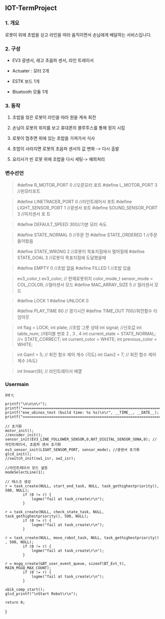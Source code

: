 ## IOT-TermProject


### 1. 개요

로봇이 위에 초밥을 싣고 라인을 따라 움직이면서 손님에게 배달하는 서비스입니다.




### 2. 구성

- EV3 광센서, 레고 초음파 센서, 라인 트레이서

- Actuater : 모터 2개

- ESTK 보드 1개

- Bluetooth 모듈 1개




### 3. 동작 

1. 초밥을 얹은 로봇이 라인을 따라 원을 계속 회전

2. 손님이 로봇의 위치를 보고 휴대폰의 블루투스를 통해 정지 시킴

3. 로봇이 멈추면 위에 있는 초밥을 가져가서 식사

4. 초밥이 사라지면 로봇의 초음파 센서의 값 변화 -> 다시 출발

5. 요리사가 빈 로봇 위에 초밥을 다시 세팅-> 예외처리

### 변수선언

>#define R_MOTOR_PORT	0	//오른모터 포트
>#define L_MOTOR_PORT	3	//왼모터포트

>#define LINETRACER_PORT	0	//라인트레이서 포트
>#define LIGHT_SENSOR_PORT	1	//광센서 포트
>#define SOUND_SENSOR_PORT	3	//피치센서 포 트


>#define DEFAULT_SPEED	300//기본 모터 속도

>#define STATE_NORMAL	0	//주문 전
>#define STATE_ORDERED	1	//주문 들어왔음



>#define STATE_WRONG		2	//로봇이 목표지점에서 멀어질때
>#define STATE_GOAL		3	//로봇이 목표지점에 도달했을때


>#define EMPTY 0			//초밥 없음
>#define FILLED 1		//초밥 있음



>ev3_color_t ev3_color;	// 현재로봇위치
>color_mode_t sensor_mode = COL_COLOR; //컬러센서 모드
>#define MAC_ARRAY_SIZE	5 // 컬러센서 모드

>#define LOCK	1
>#define UNLOCK	0

>#define PLAY_TIME	60 // 경기시간
>#define TIME_OUT	700//회전함수 타임아웃


>int flag = LOCK;
>int plate;			//초밥 그릇 상태
>int signal;			//신호값
>int table_num;		//테이블 번호  2 , 3 , 4
>int current_state = STATE_NORMAL; //= STATE_CORRECT;
>int current_color = WHITE;
>int previous_color = WHITE;

>int Gain1 = 5;	// 회전 함수 제어 계수 (각도)
>int Gain2 = 7;	// 회전 함수 제어 계수 (속도)

>int linearr[8]; // 라인트레이서 배열


### Usermain

int r;

	printf("\n\n\n\r");
	printf("================================================================================\n\r");
	printf("exe_ubinos_test (build time: %s %s)\n\r", __TIME__, __DATE__);
	printf("================================================================================\n\r");

	// 초기화
	motor_init();
	//encoder_init();
	sensor_init(EV3_LINE_FOLLOWER_SENSOR,0,NXT_DIGITAL_SENSOR_SONA,0); // 라인트레이서, 초음파 센서 초기화
	ev3_sensor_init(LIGHT_SENSOR_PORT, sensor_mode); //광센서 초기화
	glcd_init();
	//switch_init(sw1_isr, sw2_isr);

	//라인트레이서 모드 설정
	modeSelectLine(1);

	// 태스크 생성
	r = task_create(NULL, start_end_task, NULL, task_gethighestpriority(), 500, NULL);
			if (0 != r) {
				logme("fail at task_create\r\n");
			}

	r = task_create(NULL, check_state_task, NULL, task_gethighestpriority(), 500, NULL);
			if (0 != r) {
				logme("fail at task_create\r\n");
			}

	r = task_create(NULL, move_robot_task, NULL, task_gethighestpriority() , 500, NULL);
			if (0 != r) {
				logme("fail at task_create\r\n");
			}

	r = msgq_create(&BT_user_event_queue, sizeof(BT_Evt_t), MAIN_MSGQ_MAX_COUNT);
			if (0 != r) {
				logme("fail at task_create\r\n");
			}

	ubik_comp_start();
	glcd_printf("\nStart Robot\r\n");

	return 0;
}




